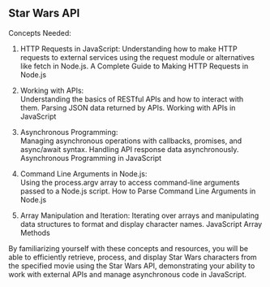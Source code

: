 ## Star Wars API  

Concepts Needed:
1. HTTP Requests in JavaScript:
    Understanding how to make HTTP requests to external services using the request module or alternatives like fetch in Node.js.
    A Complete Guide to Making HTTP Requests in Node.js  

2. Working with APIs:  
    Understanding the basics of RESTful APIs and how to interact with them.
    Parsing JSON data returned by APIs.
    Working with APIs in JavaScript  

3. Asynchronous Programming:  
    Managing asynchronous operations with callbacks, promises, and async/await syntax.
    Handling API response data asynchronously.
    Asynchronous Programming in JavaScript

4. Command Line Arguments in Node.js:  
    Using the process.argv array to access command-line arguments passed to a Node.js script.
    How to Parse Command Line Arguments in Node.js

5. Array Manipulation and Iteration:
    Iterating over arrays and manipulating data structures to format and display character names.
    JavaScript Array Methods  

By familiarizing yourself with these concepts and resources, you will be able to efficiently retrieve, process, and display Star Wars characters from the specified movie using the Star Wars API, demonstrating your ability to work with external APIs and manage asynchronous code in JavaScript.
